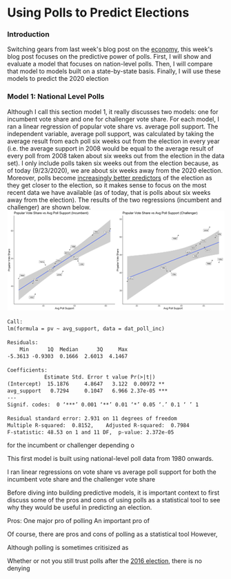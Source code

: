 # Using Polls to Predict Elections

### Introduction

Switching gears from last week's blog post on the [economy](Econ.md), this week's
blog post focuses on the predictive power of polls. First, I will show and evaluate a model
that focuses on nation-level polls. Then, I will compare that model to models built
on a state-by-state basis. Finally, I will use these models to predict the 2020 election

### Model 1: National Level Polls

Although I call this section model 1, it really discusses two models: one for incumbent vote share
and one for challenger vote share. For each model, I ran a linear regression of
popular vote share vs. average poll support. The independent variable, average poll support,
was calculated by taking the average result from each poll six weeks out from the election
in every year (i.e. the average support in 2008 would be equal to the average result of every poll from 2008
taken about six weeks out from the election in the data set). I only include polls taken six weeks
out from the election because, as of today (9/23/2020), we are about six weeks away from the 2020
election. Moreover, polls become [increasingly better predictors](https://www.semanticscholar.org/paper/Election-forecasting%3A-Too-far-out-Jennings-Lewis-Beck/7d0621cd3f984483652caf09e7764c88233948d7) of the election as they get
closer to the election, so it makes sense to focus on the most recent data we have available (as of today, that is polls
about six weeks away from the election). The results of the two regressions (incumbent and challenger) are 
shown below. 
![plots](Gov1347-master/figures/national_polls_plots.png)

```
Call:
lm(formula = pv ~ avg_support, data = dat_poll_inc)

Residuals:
    Min      1Q  Median      3Q     Max 
-5.3613 -0.9303  0.1666  2.6013  4.1467 

Coefficients:
            Estimate Std. Error t value Pr(>|t|)    
(Intercept)  15.1876     4.8647   3.122  0.00972 ** 
avg_support   0.7294     0.1047   6.966 2.37e-05 ***
---
Signif. codes:  0 ‘***’ 0.001 ‘**’ 0.01 ‘*’ 0.05 ‘.’ 0.1 ‘ ’ 1

Residual standard error: 2.931 on 11 degrees of freedom
Multiple R-squared:  0.8152,	Adjusted R-squared:  0.7984 
F-statistic: 48.53 on 1 and 11 DF,  p-value: 2.372e-05
```



for the incumbent or challenger depending o

This first model is built using national-level poll data from 1980 onwards.


I ran 
linear regressions on vote share vs average poll support for both the incumbent vote
share and the challenger vote share








Before diving into building predictive models,
it is important context to first discuss some of the pros and cons of using polls as a statistical tool to 
see why they would be useful in predicting an election.

Pros: One major pro of polling 
An important pro of 



Of course, there are pros and cons 
of polling as a statistical tool However, 


Although polling is sometimes critisized
as 

Whether or not you still trust polls after
the [2016 election](https://www.pewresearch.org/fact-tank/2016/11/09/why-2016-election-polls-missed-their-mark/),
there is no denying 
